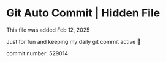 # Git Auto Commit | Hidden File

This file was added Feb 12, 2025

Just for fun and keeping my daily git commit active 🤪

commit number: 529014
